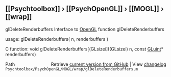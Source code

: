 ## [[Psychtoolbox]] &#8250; [[PsychOpenGL]] &#8250; [[MOGL]] &#8250; [[wrap]]

glDeleteRenderbuffers  Interface to [OpenGL](OpenGL) function glDeleteRenderbuffers  
  
usage:  glDeleteRenderbuffers( n, renderbuffers )  
  
C function:  void glDeleteRenderbuffers[(GLsizei]((GLsizei) n, const [GLuint](GLuint)\* renderbuffers)  




<div class="code_header" style="text-align:right;">
  <span style="float:left;">Path&nbsp;&nbsp;</span> <span class="counter">Retrieve <a href=
  "https://raw.github.com/Psychtoolbox-3/Psychtoolbox-3/beta/Psychtoolbox/PsychOpenGL/MOGL/wrap/glDeleteRenderbuffers.m">current version from GitHub</a> | View <a href=
  "https://github.com/Psychtoolbox-3/Psychtoolbox-3/commits/beta/Psychtoolbox/PsychOpenGL/MOGL/wrap/glDeleteRenderbuffers.m">changelog</a></span>
</div>
<div class="code">
  <code>Psychtoolbox/PsychOpenGL/MOGL/wrap/glDeleteRenderbuffers.m</code>
</div>

